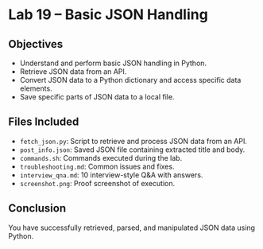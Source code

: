 # Lab 19 – Basic JSON Handling

## Objectives
- Understand and perform basic JSON handling in Python.
- Retrieve JSON data from an API.
- Convert JSON data to a Python dictionary and access specific data elements.
- Save specific parts of JSON data to a local file.

## Files Included
- `fetch_json.py`: Script to retrieve and process JSON data from an API.
- `post_info.json`: Saved JSON file containing extracted title and body.
- `commands.sh`: Commands executed during the lab.
- `troubleshooting.md`: Common issues and fixes.
- `interview_qna.md`: 10 interview-style Q&A with answers.
- `screenshot.png`: Proof screenshot of execution.

## Conclusion
You have successfully retrieved, parsed, and manipulated JSON data using Python.
